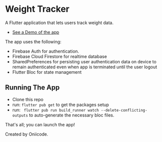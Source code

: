 # Weight Tracker

A Flutter application that lets users track weight data. 

- [See a Demo of the app](https://flutter.dev/docs/get-started/codelab)

The app uses the following:

- Firebase Auth for authentication.
- Firebase Cloud Firestore for realtime database
- SharedPreferences for persisting user authentication data on device to remain authenticated even when app is terminated until the user logout
- Flutter Bloc for state management

## Running The App

- Clone this repo
- run: `flutter pub get` to get the packages setup
- run: ` flutter pub run build_runner watch --delete-conflicting-outputs` to auto-generate the necessary bloc files.

That's all; you can launch the app!

Created by Oniicode.
